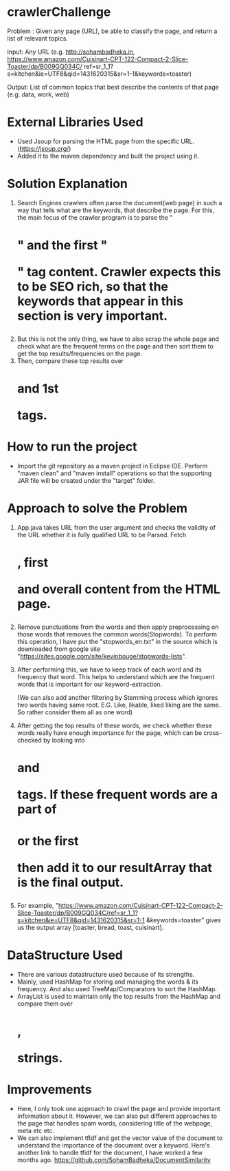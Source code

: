 # crawlerChallenge
Problem : 
Given any page (URL), be able to classify the page, and return a list of relevant topics.

Input:
Any URL (e.g. http://sohambadheka.in, https://www.amazon.com/Cuisinart-CPT-122-Compact-2-Slice-Toaster/dp/B009GQ034C/
ref=sr_1_1?s=kitchen&ie=UTF8&qid=1431620315&sr=1-1&keywords=toaster)
 
Output:
List of common topics that best describe the contents of that page
(e.g. data, work, web)

# External Libraries Used
- Used Jsoup for parsing the HTML page from the specific URL. (https://jsoup.org/)
- Added it to the maven dependency and built the project using it.

# Solution Explanation
1. Search Engines crawlers often parse the document(web page) in such a way that tells what are the keywords,
   that describe the page. For this, the main focus of the crawler program is to parse the "<h1>" and the first
   "<p>" tag content. Crawler expects this to be SEO rich, so that the keywords that appear in this section is very
   important.
2. But this is not the only thing, we have to also scrap the whole page and check what are the frequent terms on the
   page and then sort them to get the top results/frequencies on the page. 
3. Then, compare these top results over <h1> and 1st <p> tags.

# How to run the project
- Import the git repository as a maven project in Eclipse IDE. Perform "maven clean" and "maven install" operations so that
  the supporting JAR file will be created under the "target" folder.

# Approach to solve the Problem
1. App.java takes URL from the user argument and checks the validity of the URL whether it is fully qualified URL to be
   Parsed. Fetch <h1>, first <p> and overall content from the HTML page. 
2. Remove punctuations from the words and then apply preprocessing on those words that removes the common words(Stopwords). 
   To perform this operation, I have put the "stopwords_en.txt" in the source which is downloaded from google site
   "https://sites.google.com/site/kevinbouge/stopwords-lists".
3. After performing this, we have to keep track of each word and its frequency that word. This helps to understand which are 
   the frequent words that is important for our keyword-extraction.
 
   (We can also add another filtering by Stemming process which ignores two words having same root. E.G. Like, likable, liked
    liking are the same. So rather consider them all as one word)

4. After getting the top results of these words, we check whether these words really have enough importance for the page, which
   can be cross-checked by looking into <h1> and <p> tags. If these frequent words are a part of <h1> or the first <p> then
   add it to our resultArray that is the final output.
5. For example, "https://www.amazon.com/Cuisinart-CPT-122-Compact-2-Slice-Toaster/dp/B009GQ034C/ref=sr_1_1?s=kitchen&ie=UTF8&qid=1431620315&sr=1-1
   &keywords=toaster" gives us the output array [toaster, bread, toast, cuisinart].

# DataStructure Used
- There are various datastructure used because of its strengths.
- Mainly, used HashMap for storing and managing the words & its frequency. And also used TreeMap/Comparators to sort the HashMap.
- ArrayList is used to maintain only the top results from the HashMap and compare them over <h1>,<p> strings.

# Improvements

- Here, I only took one approach to crawl the page and provide important information about it. However, we can also put 
different approaches to the page that handles spam words, considering title of the webpage, meta etc etc.
- We can also implement tfIdf and get the vector value of the document to understand the importance of the document over a 
  keyword. Here's another link to handle tfidf for the document, I have worked a few months ago. 
  https://github.com/SohamBadheka/DocumentSimilarity

  



